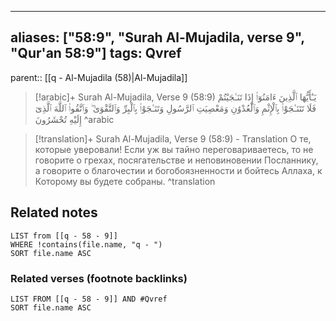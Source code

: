 
---
aliases: ["58:9", "Surah Al-Mujadila, verse 9", "Qur'an 58:9"]
tags: Qvref
---

parent:: [[q - Al-Mujadila (58)|Al-Mujadila]]

> [!arabic]+ Surah Al-Mujadila, Verse 9 (58:9)
> <span class="quran-arabic">يَـٰٓأَيُّهَا ٱلَّذِينَ ءَامَنُوٓا۟ إِذَا تَنَـٰجَيْتُمْ فَلَا تَتَنَـٰجَوْا۟ بِٱلْإِثْمِ وَٱلْعُدْوَٰنِ وَمَعْصِيَتِ ٱلرَّسُولِ وَتَنَـٰجَوْا۟ بِٱلْبِرِّ وَٱلتَّقْوَىٰ ۖ وَٱتَّقُوا۟ ٱللَّهَ ٱلَّذِىٓ إِلَيْهِ تُحْشَرُونَ</span>
^arabic

> [!translation]+ Surah Al-Mujadila, Verse 9 (58:9) - Translation
> О те, которые уверовали! Если уж вы тайно переговариваетесь, то не говорите о грехах, посягательстве и неповиновении Посланнику, а говорите о благочестии и богобоязненности и бойтесь Аллаха, к Которому вы будете собраны.
^translation



## Related notes
```dataview
LIST from [[q - 58 - 9]]
WHERE !contains(file.name, "q - ")
SORT file.name ASC
```

### Related verses (footnote backlinks)
```dataview
LIST FROM [[q - 58 - 9]] AND #Qvref
SORT file.name ASC
```

